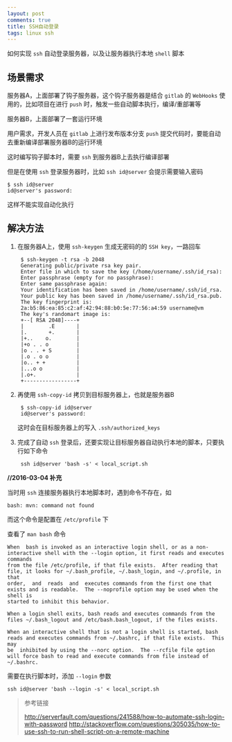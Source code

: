 ```yaml
---
layout: post
comments: true
title: SSH自动登录
tags: linux ssh
---
```


如何实现 `ssh` 自动登录服务器，以及让服务器执行本地 `shell` 脚本

<!-- more -->

## 场景需求

服务器A，上面部署了钩子服务器，这个钩子服务器是结合 `gitlab` 的 `WebHooks` 使用的，比如项目在进行 `push` 时，触发一些自动脚本执行，编译/重部署等

服务器B，上面部署了一套运行环境

用户需求，开发人员在 `gitlab` 上进行发布版本分支 `push` 提交代码时，要能自动去重新编译部署服务器B的运行环境

这时编写钩子脚本时，需要 `ssh` 到服务器B上去执行编译部署

但是在使用 `ssh` 登录服务器时，比如 `ssh id@server` 会提示需要输入密码

    $ ssh id@server
    id@server's password:

这样不能实现自动化执行

## 解决方法

1. 在服务器A上，使用 `ssh-keygen` 生成无密码的的 `SSH key`，一路回车

        $ ssh-keygen -t rsa -b 2048
        Generating public/private rsa key pair.
        Enter file in which to save the key (/home/username/.ssh/id_rsa): 
        Enter passphrase (empty for no passphrase): 
        Enter same passphrase again: 
        Your identification has been saved in /home/username/.ssh/id_rsa.
        Your public key has been saved in /home/username/.ssh/id_rsa.pub.
        The key fingerprint is:
        2a:b5:86:ea:85:c2:af:42:94:88:b0:5e:77:56:a4:59 username@vm
        The key's randomart image is:
        +--[ RSA 2048]----+
        |        .E       |
        |.       +.       |
        |+..    o.        |
        |+o . . o         |
        |o . . + S        |
        |.o . o o         |
        |o.. + +          |
        |...o o           |
        |.o+.             |
        +-----------------+

2. 再使用 `ssh-copy-id` 拷贝到目标服务器上，也就是服务器B

        $ ssh-copy-id id@server
        id@server's password: 

    这时会在目标服务器上的写入 `.ssh/authorized_keys`

3. 完成了自动 `ssh` 登录后，还要实现让目标服务器自动执行本地的脚本，只要执行如下命令

        ssh id@server 'bash -s' < local_script.sh

**//2016-03-04 补充**

当时用 `ssh` 连接服务器执行本地脚本时，遇到命令不存在，如

    bash: mvn: command not found

而这个命令是配置在 `/etc/profile` 下

查看了 `man bash` 命令

    When  bash is invoked as an interactive login shell, or as a non-interactive shell with the --login option, it first reads and executes commands
    from the file /etc/profile, if that file exists.  After reading that file, it looks for ~/.bash_profile, ~/.bash_login, and ~/.profile, in  that
    order,  and  reads  and  executes commands from the first one that exists and is readable.  The --noprofile option may be used when the shell is
    started to inhibit this behavior.

    When a login shell exits, bash reads and executes commands from the files ~/.bash_logout and /etc/bash.bash_logout, if the files exists.

    When an interactive shell that is not a login shell is started, bash reads and executes commands from ~/.bashrc, if that file exists.  This  may
    be  inhibited by using the --norc option.  The --rcfile file option will force bash to read and execute commands from file instead of ~/.bashrc.

需要在执行脚本时，添加 `--login` 参数

    ssh id@server 'bash --login -s' < local_script.sh

> 参考链接
> 
> http://serverfault.com/questions/241588/how-to-automate-ssh-login-with-password
> http://stackoverflow.com/questions/305035/how-to-use-ssh-to-run-shell-script-on-a-remote-machine